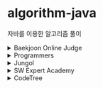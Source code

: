 # algorithm-java

자바를 이용한 알고리즘 풀이

<details>
    <summary>Baekjoon Online Judge</summary>

- 1012 - [유기농 배추](src/main/java/Baekjoon/BOJ_1012.java)
- 1018 - [체스판 다시 칠하기](src/main/java/Baekjoon/BOJ_1018.java)
- 1074 - [Z](src/main/java/Baekjoon/BOJ_1074.java)
- 1080 - [행렬](src/main/java/Baekjoon/BOJ_1080.java)
- 1158 - [요세푸스 문제](src/main/java/Baekjoon/BOJ_1158.java)
- 1182 - [부분수열의 합](src/main/java/Baekjoon/BOJ_1182.java)
- 1244 - [스위치 켜고 끄기](src/main/java/Baekjoon/BOJ_1244.java)
- 1260 - [DFS와 BFS](src/main/java/Baekjoon/BOJ_1260.java)
- 1269 - [대칭 차집합](src/main/java/Baekjoon/BOJ_1269.java)
- 1463 - [1로 만들기](src/main/java/Baekjoon/BOJ_1463.java)
- 1520 - [내리막 길](src/main/java/Baekjoon/BOJ_1520.java)
- 1541 - [잃어버린 괄호](src/main/java/Baekjoon/BOJ_1541.java)
- 1592 - [영식이와 친구들](src/main/java/Baekjoon/BOJ_1592.java)
- 1654 - [랜선 자르기](src/main/java/Baekjoon/BOJ_1654.java)
- 1697 - [숨바꼭질](src/main/java/Baekjoon/BOJ_1697.java)
- 1715 - [카드 정렬하기](src/main/java/Baekjoon/BOJ_1715.java)
- 1753 - [최단경로](src/main/java/Baekjoon/BOJ_1753.java)
- 1755 - [숫자놀이](src/main/java/Baekjoon/BOJ_1755.java)
- 1759 - [암호 만들기](src/main/java/Baekjoon/BOJ_1759.java)
- 1764 - [듣보잡](src/main/java/Baekjoon/BOJ_1764.java)
- 1806 - [부분합](src/main/java/Baekjoon/BOJ_1806.java)
- 1874 - [스택 수열](src/main/java/Baekjoon/BOJ_1874.java)
- 1890 - [암호 만들기](src/main/java/Baekjoon/BOJ_1890.java)
- 1920 - [수 찾기](src/main/java/Baekjoon/BOJ_1920.java)
- 1927 - [최소 힙](src/main/java/Baekjoon/BOJ_1927.java)
- 1987 - [알파벳](src/main/java/Baekjoon/BOJ_1987.java)
- 1992 - [쿼드트리](src/main/java/Baekjoon/BOJ_1992.java)
- 2002 - [추월](src/main/java/Baekjoon/BOJ_2002.java)
- 2003 - [수들의 합 2](src/main/java/Baekjoon/BOJ_2003.java)
- 2075 - [N번째 큰 수](src/main/java/Baekjoon/BOJ_2075.java)
- 2110 - [공유기 설치](src/main/java/Baekjoon/BOJ_2110.java)
- 2116 - [주사위 쌓기](src/main/java/Baekjoon/BOJ_2116.java)
- 2146 - [다리 만들기](src/main/java/Baekjoon/BOJ_2146.java)
- 2178 - [미로 탐색](src/main/java/Baekjoon/BOJ_2178.java)
- 2210 - [숫자판 점프](src/main/java/Baekjoon/BOJ_2210.java)
- 2230 - [수 고르기](src/main/java/Baekjoon/BOJ_2230.java)
- 2234 - [성곽](src/main/java/Baekjoon/BOJ_2234.java)
- 2304 - [창고 다각형](src/main/java/Baekjoon/BOJ_2304.java)
- 2309 - [일곱 난쟁이](src/main/java/Baekjoon/BOJ_2309.java)
- 2439 - [별 찍기-2](src/main/java/Baekjoon/BOJ_2439.java)
- 2456 - [나는 학급회장이다](src/main/java/Baekjoon/BOJ_2456.java)
- 2468 - [안전 영역](src/main/java/Baekjoon/BOJ_2468.java)
- 2477 - [참외밭](src/main/java/Baekjoon/BOJ_2477.java)
- 2491 - [수열](src/main/java/Baekjoon/BOJ_2491.java)
- 2493 - [탑](src/main/java/Baekjoon/BOJ_2493.java)
- 2508 - [사탕 박사 고창영](src/main/java/Baekjoon/BOJ_2508.java)
- 2512 - [예산](src/main/java/Baekjoon/BOJ_2512.java)
- 2527 - [직사각형](src/main/java/Baekjoon/BOJ_2527.java)
- 2559 - [수열](src/main/java/Baekjoon/BOJ_2559.java)
- 2563 - [색종이](src/main/java/Baekjoon/BOJ_2563.java)
- 2564 - [경비원](src/main/java/Baekjoon/BOJ_2564.java)
- 2578 - [빙고](src/main/java/Baekjoon/BOJ_2578.java)
- 2605 - [줄 세우기](src/main/java/Baekjoon/BOJ_2605.java)
- 2628 - [종이자르기](src/main/java/Baekjoon/BOJ_2628.java)
- 2635 - [수 이어가기](src/main/java/Baekjoon/BOJ_2635.java)
- 2667 - [단지번호붙이기](src/main/java/Baekjoon/BOJ_2667.java)
- 2669 - [직사각형 네개의 합집합의 면적 구하기](src/main/java/Baekjoon/BOJ_2669.java)
- 2696 - [중앙값 구하기](src/main/java/Baekjoon/BOJ_2696.java)
- 2805 - [나무 자르기](src/main/java/Baekjoon/BOJ_2805.java)
- 2839 - [설탕 배달](src/main/java/Baekjoon/BOJ_2839.java)
- 2884 - [알람 시계](src/main/java/Baekjoon/BOJ_2884.java)
- 2961 - [도영이가 만든 맛있는 음식](src/main/java/Baekjoon/BOJ_2961.java)
- 3040 - [백설 공주와 일곱 난쟁이](src/main/java/Baekjoon/BOJ_3040.java)
- 3055 - [탈출](src/main/java/Baekjoon/BOJ_3055.java)
- 3109 - [빵집](src/main/java/Baekjoon/BOJ_3109.java)
- 3187 - [양치기 꿍](src/main/java/Baekjoon/BOJ_3187.java)
- 3190 - [뱀](src/main/java/Baekjoon/BOJ_3190.java)
- 3273 - [두 수의 합](src/main/java/Baekjoon/BOJ_3273.java)
- 4344 - [평균은 넘겠지](src/main/java/Baekjoon/BOJ_4344.java)
- 4963 - [섬의 개수](src/main/java/Baekjoon/BOJ_4963.java)
- 5972 - [택배 배송](src/main/java/Baekjoon/BOJ_5972.java)
- 6603 - [로또](src/main/java/Baekjoon/BOJ_6603.java)
- 6087 - [레이저 통신](src/main/java/Baekjoon/BOJ_6087.java)
- 7576 - [토마토](src/main/java/Baekjoon/BOJ_7576.java)
- 9205 - [맥주 마시면서 걸어가기](src/main/java/Baekjoon/BOJ_9205.java)
- 9440 - [숫자 더하기](src/main/java/Baekjoon/BOJ_9440.java)
- 9935 - [문자열 폭발](src/main/java/Baekjoon/BOJ_9935.java)
- 10026 - [적록색약](src/main/java/Baekjoon/BOJ_10026.java)
- 10157 - [자리배정](src/main/java/Baekjoon/BOJ_10157.java)
- 10163 - [색종이](src/main/java/Baekjoon/BOJ_10163.java)
- 10250 - [ACM 호텔](src/main/java/Baekjoon/BOJ_10250.java)
- 10815 - [숫자 카드](src/main/java/Baekjoon/BOJ_10815.java)
- 10816 - [숫자 카드 2](src/main/java/Baekjoon/BOJ_10816.java)
- 11053 - [가장 긴 증가하는 부분 수열](src/main/java/Baekjoon/BOJ_11053.java)
- 11279 - [최대 힙](src/main/java/Baekjoon/BOJ_11279.java)
- 11286 - [절댓값 힙](src/main/java/Baekjoon/BOJ_11286.java)
- 11722 - [가장 긴 감소하는 부분 수열](src/main/java/Baekjoon/BOJ_11722.java)
- 11723 - [집합](src/main/java/Baekjoon/BOJ_11723.java)
- 11966 - [2의 제곱인가?](src/main/java/Baekjoon/BOJ_11966.java)
- 13300 - [방배정](src/main/java/Baekjoon/BOJ_13300.java)
- 12851 - [숨바꼭질 2](src/main/java/Baekjoon/BOJ_12851.java)
- 12904 - [A와 B](src/main/java/Baekjoon/BOJ_12904.java)
- 14425 - [문자열 집합](src/main/java/Baekjoon/BOJ_14425.java)
- 14499 - [주사위 굴리기](src/main/java/Baekjoon/BOJ_14499.java)
- 14500 - [테트로미노](src/main/java/Baekjoon/BOJ_14500.java)
- 14502 - [연구소](src/main/java/Baekjoon/BOJ_14502.java)
- 14503 - [로봇 청소기](src/main/java/Baekjoon/BOJ_14503.java)
- 14696 - [딱지놀이](src/main/java/Baekjoon/BOJ_14696.java)
- 14719 - [빗물](src/main/java/Baekjoon/BOJ_14719.java)
- 14888 - [연산자 끼워넣기](src/main/java/Baekjoon/BOJ_14888.java)
- 14889 - [스타트와 링크](src/main/java/Baekjoon/BOJ_14889.java)
- 14891 - [톱니바퀴](src/main/java/Baekjoon/BOJ_14891.java)
- 15649 - [N과 M (1)](src/main/java/Baekjoon/BOJ_15649.java)
- 15650 - [N과 M (2)](src/main/java/Baekjoon/BOJ_15650.java)
- 15651 - [N과 M (3)](src/main/java/Baekjoon/BOJ_15651.java)
- 15652 - [N과 M (4)](src/main/java/Baekjoon/BOJ_15652.java)
- 15654 - [N과 M (5)](src/main/java/Baekjoon/BOJ_15654.java)
- 15655 - [N과 M (6)](src/main/java/Baekjoon/BOJ_15655.java)
- 15684 - [사다리 조작](src/main/java/Baekjoon/BOJ_15684.java)
- 15685 - [드래곤 커브](src/main/java/Baekjoon/BOJ_15685.java)
- 15686 - [치킨 배달](src/main/java/Baekjoon/BOJ_15686.java)
- 15961 - [회전 초밥](src/main/java/Baekjoon/BOJ_15961.java)
- 16234 - [인구 이동](src/main/java/Baekjoon/BOJ_16234.java)
- 16236 - [아기 상어](src/main/java/Baekjoon/BOJ_16236.java)
- 16918 - [봄버맨](src/main/java/Baekjoon/BOJ_16918.java)
- 16926 - [배열 돌리기1](src/main/java/Baekjoon/BOJ_16926.java)
- 17140 - [이차원 배열과 연산](src/main/java/Baekjoon/BOJ_17140.java)
- 17142 - [연구소 3](src/main/java/Baekjoon/BOJ_17142.java)
- 17143 - [낚시왕](src/main/java/Baekjoon/BOJ_17143.java)
- 17144 - [미세먼지 안녕!](src/main/java/Baekjoon/BOJ_17144.java)
- 17478 - [재귀함수가 뭔가요?](src/main/java/Baekjoon/BOJ_17478.java)
- 17779 - [게리맨더링 2](src/main/java/Baekjoon/BOJ_17779.java)
- 17837 - [새로운 게임 2](src/main/java/Baekjoon/BOJ_17837.java)
- 19236 - [청소년 상어](src/main/java/Baekjoon/BOJ_19236.java)
- 19237 - [어른 상어](src/main/java/Baekjoon/BOJ_19237.java)
- 20055 - [컨베이어 벨트 위의 로봇](src/main/java/Baekjoon/BOJ_20055.java)
- 20056 - [마법사 상어와 파이어볼](src/main/java/Baekjoon/BOJ_20056.java)
- 20057 - [마법사 상어와 토네이도](src/main/java/Baekjoon/BOJ_20057.java)
- 20058 - [마법사 상어와 파이어스톰](src/main/java/Baekjoon/BOJ_20058.java)
- 20922 - [겹치는 건 싫어](src/main/java/Baekjoon/BOJ_20922.java)
- 21608 - [상어 초등학교](src/main/java/Baekjoon/BOJ_21608.java)
- 21609 - [상어 중학교](src/main/java/Baekjoon/BOJ_21609.java)
- 21610 - [마법사 상어와 비바라기](src/main/java/Baekjoon/BOJ_21610.java)
- 22862 - [가장 긴 짝수 연속한 부분 수열 (large)](src/main/java/Baekjoon/BOJ_22862.java)
- 23288 - [주사위 굴리기 2](src/main/java/Baekjoon/BOJ_23288.java)
</details>

<details>
    <summary>Programmers</summary>

- Level 1
  - [완주하지 못한 선수](src/main/java/Programmers/Programmers_해시_Level1_완주하지못한선수.java)
  - [2021-kakao-신규 아이디 추천](src/main/java/Programmers/Programmers_2021_Kakao_Level1_신규아이디추천.java)
- Level 2
  - [N개의 최소공배수](src/main/java/Programmers/Programmers_연습문제_Level2_N개의최소공배수.java)
  - [더 맵게](src/main/java/Programmers/Programmers_힙_Level2_더맵게.java)
  - [2020-kakao-문자열 압축](src/main/java/Programmers/Programmers_2020_Kakao_Level2_문자열압축.java)
  - [2022-kakao-주차 요금 계산](src/main/java/Programmers/Programmers_2022_Kakao_Level2_주차요금계산.java)
  - [Summer/Winter-Coding-배달](src/main/java/Programmers/Programmers_startup_intership_Level2_배달.java)
  - [Summer/Winter-Coding-영어 끝말잇기](src/main/java/Programmers/Programmers_startup_internship_Level2_영어끝말잇기.java)
- Level 3
  - [2022-kakao-양과 늑대](src/main/java/Programmers/Programmers_2022_Kakao_Level3_양과늑대.java)
</details>

<details>
    <summary>Jungol</summary>

- 124 - [선택제어문-형성평가5](src/main/java/Jungol/Jungol_124.java)
- 1681 - [해밀턴 순환회로](src/main/java/Jungol/Jungol_1681.java)
- 1828 - [냉장고](src/main/java/Jungol/Jungol_1828.java)
</details>

<details>
    <summary>SW Expert Academy</summary>

- 1208 - [[S/W 문제해결 기본] 1일차 - Flatten](src/main/java/SWExpertAcademy/SWEA_1208.java)
- 1210 - [[S/W 문제해결 기본] 2일차 - Ladder1](src/main/java/SWExpertAcademy/SWEA_1210.java)
- 1218 - [[S/W 문제해결 기본] 4일차 - 괄호 짝짓기](src/main/java/SWExpertAcademy/SWEA_1218.java)
- 1223 - [[S/W 문제해결 기본] 6일차 - 계산기2](src/main/java/SWExpertAcademy/SWEA_1223.java)
- 1228 - [[S/W 문제해결 기본] 8일차 - 암호문1](src/main/java/SWExpertAcademy/SWEA_1228.java)
- 1233 - [[S/W 문제해결 기본] 9일차 - 사칙연산 유효성 검사](src/main/java/SWExpertAcademy/SWEA_1233.java)
- 1238 - [[S/W 문제해결 기본] 10일차 - Contact](src/main/java/SWExpertAcademy/SWEA_1238.java)
- 1249 - [[S/W 문제해결 응용] 4일차 - 보급로](src/main/java/SWExpertAcademy/SWEA_1249.java)
- 1289 - [원재의 메모리 복구하기](src/main/java/SWExpertAcademy/SWEA_1289.java)
- 1873 - [상호의 배틀필드](src/main/java/SWExpertAcademy/SWEA_1873.java)
- 1954 - [달팽이 숫자](src/main/java/SWExpertAcademy/SWEA_1954.java)
- 2001 - [파리 퇴치](src/main/java/SWExpertAcademy/SWEA_2001.java)
- 2072 - [홀수만 더하기](src/main/java/SWExpertAcademy/SWEA_2072.java)
- 2805 - [농작물 수확하기](src/main/java/SWExpertAcademy/SWEA_2805.java)
- 3289 - [서로소 집합](src/main/java/SWExpertAcademy/SWEA_3289.java)
- 3307 - [최장 증가 부분 수열](src/main/java/SWExpertAcademy/SWEA_3307.java)
- 3499 - [퍼펙트 셔플](src/main/java/SWExpertAcademy/SWEA_3499.java)
- 4013 - [[모의 SW 역량테스트] 특이한 자석](src/main/java/SWExpertAcademy/SWEA_4014.java)
- 4014 - [[모의 SW 역량테스트] 활주로 건설](src/main/java/SWExpertAcademy/SWEA_4014.java)
- 5215 - [햄버거 다이어트](src/main/java/SWExpertAcademy/SWEA_5215.java)
- 6808 - [규영이와 인영이의 카드게임](src/main/java/SWExpertAcademy/SWEA_6808.java)
- 7465 - [창용 마을 무리의 개수](src/main/java/SWExpertAcademy/SWEA_7465.java)
- 9229 - [한빈이와 Spot Mart](src/main/java/SWExpertAcademy/SWEA_9229.java)
</details>

<details>
    <summary>CodeTree</summary>

- [예술성](src/main/java/CodeTree/CodeTree_예술성.java)
- [나무박멸](src/main/java/CodeTree/CodeTree_나무박멸.java)
</details>
